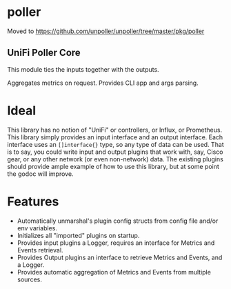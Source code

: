 # poller

Moved to https://github.com/unpoller/unpoller/tree/master/pkg/poller

## UniFi Poller Core

This module ties the inputs together with the outputs.

Aggregates metrics on request. Provides CLI app and args parsing.


# Ideal

This library has no notion of "UniFi" or controllers, or Influx, or Prometheus.
This library simply provides an input interface and an output interface.
Each interface uses an `[]interface{}` type, so any type of data can be used.
That is to say, you could write input and output plugins that work with, say,
Cisco gear, or any other network (or even non-network) data. The existing plugins
should provide ample example of how to use this library, but at some point the
godoc will improve.

# Features

-   Automatically unmarshal's plugin config structs from config file and/or env variables.
-   Initializes all "imported" plugins on startup.
-   Provides input plugins a Logger, requires an interface for Metrics and Events retrieval.
-   Provides Output plugins an interface to retrieve Metrics and Events, and a Logger.
-   Provides automatic aggregation of Metrics and Events from multiple sources.
